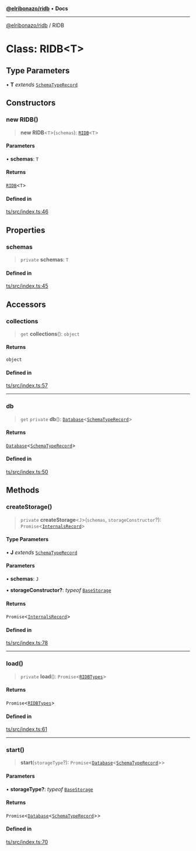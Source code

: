 [**@elribonazo/ridb**](../README.md) • **Docs**

***

[@elribonazo/ridb](../README.md) / RIDB

# Class: RIDB\<T\>

## Type Parameters

• **T** *extends* [`SchemaTypeRecord`](../namespaces/RIDBTypes/type-aliases/SchemaTypeRecord.md)

## Constructors

### new RIDB()

> **new RIDB**\<`T`\>(`schemas`): [`RIDB`](RIDB.md)\<`T`\>

#### Parameters

• **schemas**: `T`

#### Returns

[`RIDB`](RIDB.md)\<`T`\>

#### Defined in

[ts/src/index.ts:46](https://github.com/elribonazo/RIDB/blob/bef263115c187d0dea0f3a38e0d0a0410d7a024f/ts/src/index.ts#L46)

## Properties

### schemas

> `private` **schemas**: `T`

#### Defined in

[ts/src/index.ts:45](https://github.com/elribonazo/RIDB/blob/bef263115c187d0dea0f3a38e0d0a0410d7a024f/ts/src/index.ts#L45)

## Accessors

### collections

> `get` **collections**(): `object`

#### Returns

`object`

#### Defined in

[ts/src/index.ts:57](https://github.com/elribonazo/RIDB/blob/bef263115c187d0dea0f3a38e0d0a0410d7a024f/ts/src/index.ts#L57)

***

### db

> `get` `private` **db**(): [`Database`](../namespaces/RIDBTypes/classes/Database.md)\<[`SchemaTypeRecord`](../namespaces/RIDBTypes/type-aliases/SchemaTypeRecord.md)\>

#### Returns

[`Database`](../namespaces/RIDBTypes/classes/Database.md)\<[`SchemaTypeRecord`](../namespaces/RIDBTypes/type-aliases/SchemaTypeRecord.md)\>

#### Defined in

[ts/src/index.ts:50](https://github.com/elribonazo/RIDB/blob/bef263115c187d0dea0f3a38e0d0a0410d7a024f/ts/src/index.ts#L50)

## Methods

### createStorage()

> `private` **createStorage**\<`J`\>(`schemas`, `storageConstructor`?): `Promise`\<[`InternalsRecord`](../namespaces/RIDBTypes/type-aliases/InternalsRecord.md)\>

#### Type Parameters

• **J** *extends* [`SchemaTypeRecord`](../namespaces/RIDBTypes/type-aliases/SchemaTypeRecord.md)

#### Parameters

• **schemas**: `J`

• **storageConstructor?**: *typeof* [`BaseStorage`](../namespaces/RIDBTypes/classes/BaseStorage.md)

#### Returns

`Promise`\<[`InternalsRecord`](../namespaces/RIDBTypes/type-aliases/InternalsRecord.md)\>

#### Defined in

[ts/src/index.ts:78](https://github.com/elribonazo/RIDB/blob/bef263115c187d0dea0f3a38e0d0a0410d7a024f/ts/src/index.ts#L78)

***

### load()

> `private` **load**(): `Promise`\<[`RIDBTypes`](../namespaces/RIDBTypes/README.md)\>

#### Returns

`Promise`\<[`RIDBTypes`](../namespaces/RIDBTypes/README.md)\>

#### Defined in

[ts/src/index.ts:61](https://github.com/elribonazo/RIDB/blob/bef263115c187d0dea0f3a38e0d0a0410d7a024f/ts/src/index.ts#L61)

***

### start()

> **start**(`storageType`?): `Promise`\<[`Database`](../namespaces/RIDBTypes/classes/Database.md)\<[`SchemaTypeRecord`](../namespaces/RIDBTypes/type-aliases/SchemaTypeRecord.md)\>\>

#### Parameters

• **storageType?**: *typeof* [`BaseStorage`](../namespaces/RIDBTypes/classes/BaseStorage.md)

#### Returns

`Promise`\<[`Database`](../namespaces/RIDBTypes/classes/Database.md)\<[`SchemaTypeRecord`](../namespaces/RIDBTypes/type-aliases/SchemaTypeRecord.md)\>\>

#### Defined in

[ts/src/index.ts:70](https://github.com/elribonazo/RIDB/blob/bef263115c187d0dea0f3a38e0d0a0410d7a024f/ts/src/index.ts#L70)
